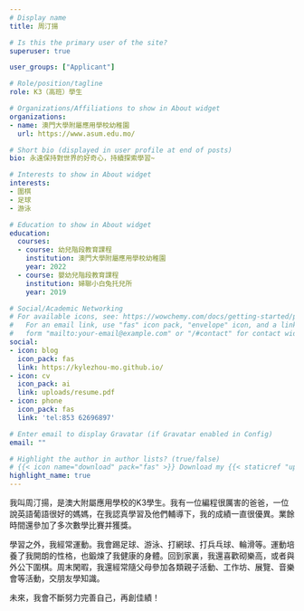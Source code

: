 ```yaml
---
# Display name
title: 周汀揚

# Is this the primary user of the site?
superuser: true

user_groups: ["Applicant"]

# Role/position/tagline
role: K3（高班）學生

# Organizations/Affiliations to show in About widget
organizations:
- name: 澳門大學附屬應用學校幼稚園
  url: https://www.asum.edu.mo/

# Short bio (displayed in user profile at end of posts)
bio: 永遠保持對世界的好奇心，持續探索學習~

# Interests to show in About widget
interests:
- 圍棋
- 足球
- 游泳

# Education to show in About widget
education:
  courses:
  - course: 幼兒階段教育課程
    institution: 澳門大學附屬應用學校幼稚園
    year: 2022
  - course: 嬰幼兒階段教育課程
    institution: 婦聯小白兔托兒所
    year: 2019

# Social/Academic Networking
# For available icons, see: https://wowchemy.com/docs/getting-started/page-builder/#icons
#   For an email link, use "fas" icon pack, "envelope" icon, and a link in the
#   form "mailto:your-email@example.com" or "/#contact" for contact widget.
social:
- icon: blog
  icon_pack: fas
  link: https://kylezhou-mo.github.io/
- icon: cv
  icon_pack: ai
  link: uploads/resume.pdf
- icon: phone
  icon_pack: fas
  link: 'tel:853 62696897'

# Enter email to display Gravatar (if Gravatar enabled in Config)
email: ""

# Highlight the author in author lists? (true/false)
# {{< icon name="download" pack="fas" >}} Download my {{< staticref "uploads/demo_resume.pdf" "newtab" >}}resumé{{< /staticref >}}.
highlight_name: true
---
```


我叫周汀揚，是澳大附屬應用學校的K3學生。我有一位編程很厲害的爸爸，一位說英語葡語很好的媽媽，在我認真學習及他們輔導下，我的成績一直很優異。業餘時間還參加了多次數學比賽并獲獎。

學習之外，我經常運動。我會踢足球、游泳、打網球、打兵乓球、輪滑等。運動培養了我開朗的性格，也鍛煉了我健康的身體。回到家裏，我還喜歡砌樂高，或者與外公下圍棋。周末閑暇，我還經常隨父母參加各類親子活動、工作坊、展覽、音樂會等活動，交朋友學知識。

未來，我會不斷努力完善自己，再創佳績！
